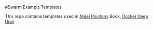 #Swarm Example Templates

This repo contains templates used in [Nigel Poultons](https://twitter.com/nigelpoulton) Book, [Docker Deep Dive](https://leanpub.com/dockerdeepdive)
